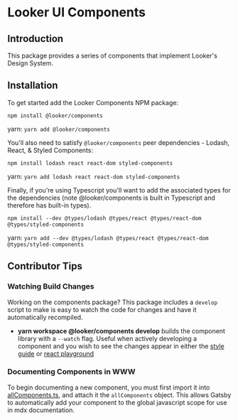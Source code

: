 # Looker UI Components

## Introduction

This package provides a series of components that implement Looker's Design System.

## Installation

To get started add the Looker Components NPM package:

`npm install @looker/components`

yarn: `yarn add @looker/components`

You'll also need to satisfy `@looker/components` peer dependencies - Lodash, React, & Styled Components:

`npm install lodash react react-dom styled-components`

yarn: `yarn add lodash react react-dom styled-components`

Finally, if you're using Typescript you'll want to add the associated types for the dependencies (note @looker/components is built in Typescript and therefore has built-in types).

`npm install --dev @types/lodash @types/react @types/react-dom @types/styled-components`

yarn: `yarn add --dev @types/lodash @types/react @types/react-dom @types/styled-components`

## Contributor Tips

### Watching Build Changes

Working on the components package? This package includes a `develop` script to make is easy to watch the code for changes and have it automatically recompiled.

- **yarn workspace @looker/components develop** builds the component library with a `--watch` flag. Useful when actively developing a component and you wish to see the changes appear in either the [style guide](./packages/www) or [react playground](./packages/playground)

### Documenting Components in WWW

To begin documenting a new component, you must first import it into [allComponents.ts](/looker-open-source/components/blob/master/packages/www/src/MDX/Pre/allComponents.ts), and attach it the `allComponents` object. This allows Gatsby to automatically add your component to the global javascript scope for use in mdx documentation.
